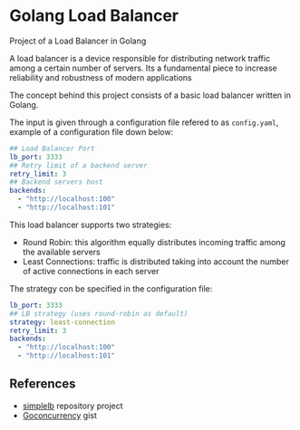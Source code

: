 # Golang Load Balancer
Project of a Load Balancer in Golang

A load balancer is a device responsible for distributing network traffic among a certain number of servers. Its a fundamental piece to increase reliability and robustness of modern applications

The concept behind this project consists of a basic load balancer written in Golang.

The input is given through a configuration file refered to as `config.yaml`,  example of a configuration file down below:

```yaml
## Load Balancer Port
lb_port: 3333
## Retry limit of a backend server 
retry_limit: 3
## Backend servers host
backends:
  - "http://localhost:100"
  - "http://localhost:101"
```

This load balancer supports two strategies:
- Round Robin: this algorithm equally distributes incoming traffic among the available servers
- Least Connections: traffic is distributed taking into account the number of active connections in each server

The strategy con be specified in the configuration file:

```yaml
lb_port: 3333
## LB strategy (uses round-robin as default)
strategy: least-connection
retry_limit: 3
backends:
  - "http://localhost:100"
  - "http://localhost:101"
```
## References

- [simplelb](https://github.com/kasvith/simplelb) repository project
- [Goconcurrency](https://gist.github.com/rushilgupta/228dfdf379121cb9426d5e90d34c5b96) gist
